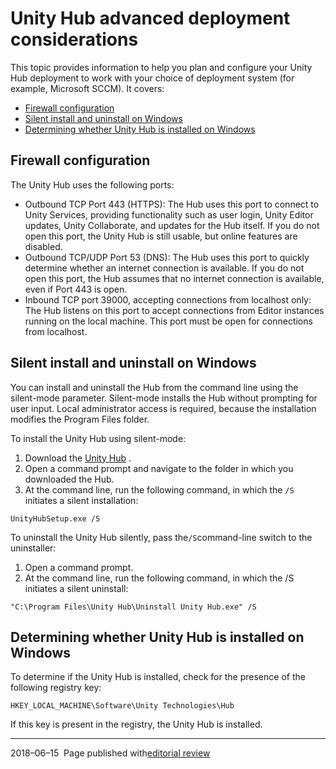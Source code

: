 # Unity Hub advanced deployment considerations

This topic provides information to help you plan and configure your Unity Hub deployment to work with your choice of deployment system \(for example, Microsoft SCCM\). It covers:

* [Firewall configuration](https://docs.unity3d.com/2019.2/Documentation/Manual/GettingStartedHubAdvancedConsiderations.html#firewall)
* [Silent install and uninstall on Windows](https://docs.unity3d.com/2019.2/Documentation/Manual/GettingStartedHubAdvancedConsiderations.html#silent)
* [Determining whether Unity Hub is installed on Windows](https://docs.unity3d.com/2019.2/Documentation/Manual/GettingStartedHubAdvancedConsiderations.html#installed)



## Firewall configuration

The Unity Hub uses the following ports:

* Outbound TCP Port 443 \(HTTPS\): The Hub uses this port to connect to Unity Services, providing functionality such as user login, Unity Editor updates, Unity Collaborate, and updates for the Hub itself. If you do not open this port, the Unity Hub is still usable, but online features are disabled.
* Outbound TCP/UDP Port 53 \(DNS\): The Hub uses this port to quickly determine whether an internet connection is available. If you do not open this port, the Hub assumes that no internet connection is available, even if Port 443 is open.
* Inbound TCP port 39000, accepting connections from localhost only: The Hub listens on this port to accept connections from Editor instances running on the local machine. This port must be open for connections from localhost.



## Silent install and uninstall on Windows

You can install and uninstall the Hub from the command line using the silent-mode parameter. Silent-mode installs the Hub without prompting for user input. Local administrator access is required, because the installation modifies the Program Files folder.

To install the Unity Hub using silent-mode:

1. Download the
   [Unity Hub](https://store.unity.com/download?ref=personal)
   .
2. Open a command prompt and navigate to the folder in which you downloaded the Hub.
3. At the command line, run the following command, in which the
   `/S`
   initiates a silent installation:

```
UnityHubSetup.exe /S

```

To uninstall the Unity Hub silently, pass the`/S`command-line switch to the uninstaller:

1. Open a command prompt.
2. At the command line, run the following command, in which the /S initiates a silent uninstall:

```
"C:\Program Files\Unity Hub\Uninstall Unity Hub.exe" /S

```



## Determining whether Unity Hub is installed on Windows

To determine if the Unity Hub is installed, check for the presence of the following registry key:

```
HKEY_LOCAL_MACHINE\Software\Unity Technologies\Hub

```

If this key is present in the registry, the Unity Hub is installed.

---

2018–06–15  Page published with[editorial review](https://docs.unity3d.com/2019.2/Documentation/Manual/DocumentationEditorialReview.html)

